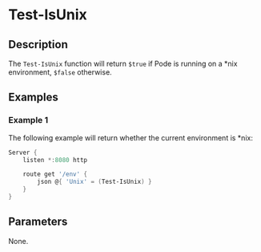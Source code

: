 # Test-IsUnix

## Description

The `Test-IsUnix` function will return `$true` if Pode is running on a *nix environment, `$false` otherwise.

## Examples

### Example 1

The following example will return whether the current environment is *nix:

```powershell
Server {
    listen *:8080 http

    route get '/env' {
        json @{ 'Unix' = (Test-IsUnix) }
    }
}
```

## Parameters

None.

